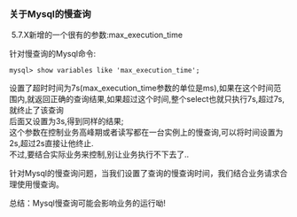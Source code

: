 ### 关于Mysql的慢查询



 5.7.X新增的一个很有的参数:max_execution_time



针对慢查询的Mysql命令:

```
mysql> show variables like 'max_execution_time';
```



设置了超时时间为7s(max_execution_time参数的单位是ms),如果在这个时间范围内,就返回正确的查询结果,如果超过这个时间,整个select也就只执行7s,超过7s,就终止了该查询  
后面又设置为3s,得到同样的结果;  
这个参数在控制业务高峰期或者读写都在一台实例上的慢查询,可以将时间设置为2s,超过2s直接让他终止.  
不过,要结合实际业务来控制,别让业务执行不下去了..



针对Mysql的慢查询问题，当我们设置了查询的慢查询时间，我们结合业务请求合理使用慢查询。



总结：Mysql慢查询可能会影响业务的运行呦!




